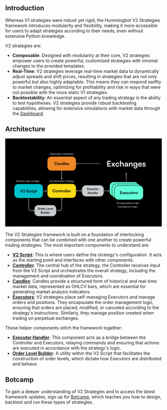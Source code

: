 ## Introduction

 Whereas V1 strategies were robust yet rigid, the Hummingbot V2 Strategies framework introduces modularity and flexibility, making it more accessible for users to adapt strategies according to their needs, even without extensive Python knowledge.

V2 strategies are:

* **Composable**: Designed with modularity at their core, V2 strategies empower users to create powerful, customized strategies with minimal changes to the provided templates.
* **Real-Time**: V2 strategies leverage real-time market data to dynamically adjust spreads and shift prices, resulting in strategies that are not only powerful but also highly adaptable. This means they can respond swiftly to market changes, optimizing for profitability and risk in ways that were not possible with the more static V1 strategies.
* **Backtestability**: An essential aspect of any trading strategy is the ability to test hypotheses. V2 strategies provide robust backtesting capabilities, allowing for extensive simulations with market data through the [Dashboard](../dashboard/index.md).

## Architecture

![](diagrams/1.png)

The V2 Strategies framework is built on a foundation of interlocking components that can be combined with one another to create powerful trading strategies. The most important components to understand are:

* [**V2 Script**](./v2-scripts/index.md): This is where users define the strategy's configuration. It acts as the starting point and interfaces with other components.
* [**Controller**](./controllers/index.md): The central hub of the strategy, the Controller receives input from the V2 Script and orchestrates the overall strategy, including the management and coordination of Executors.
* [**Candles**](./candles/index.md): Candles provide a structured form of historical and real-time market data, represented as OHLCV bars, which are essential for generating market analysis indicators.
* [**Executors**](./executors/index.md): V2 strategies place self-managing Executors and manage orders and positions. They encapsulate the order management logic, ensuring that orders are placed, modified, or canceled according to the strategy's instructions. Similarly, they manage position created when trading on perpetual exchanges.

These helper components stitch the framework together:

* [**Executor Handler**](./executor-handlers/index.md): This component acts as a bridge between the Controller and Executors, relaying commands and ensuring that actions are executed in accordance with the strategy's logic.
* [**Order Level Builder**](./order-levels/index.md): A utility within the V2 Script that facilitates the construction of order levels, which dictate how Executors are distributed and behave.

## Botcamp

To gain a deeper understanding of V2 Strategies and to access the latest framework updates, sign up for [Botcamp](/botcamp), which teaches you how to design, backtest and run these types of strategies.
